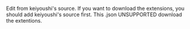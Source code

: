 Edit from keiyoushi's source.
If you want to download the extensions, you should add keiyoushi's source first.
This .json UNSUPPORTED download the extentions.
